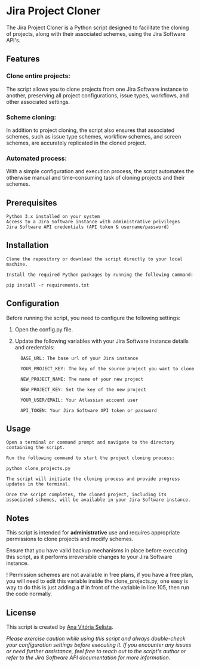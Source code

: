 # **Jira Project Cloner**

The Jira Project Cloner is a Python script designed to facilitate the cloning of projects, along with their associated schemes, using the Jira Software API's.

## Features

### Clone entire projects: 
The script allows you to clone projects from one Jira Software instance to another, preserving all project configurations, issue types, workflows, and other associated settings.

### Scheme cloning: 
In addition to project cloning, the script also ensures that associated schemes, such as issue type schemes, workflow schemes, and screen schemes, are accurately replicated in the cloned project.

### Automated process: 
With a simple configuration and execution process, the script automates the otherwise manual and time-consuming task of cloning projects and their schemes.


## Prerequisites


    Python 3.x installed on your system
    Access to a Jira Software instance with administrative privileges
    Jira Software API credentials (API token & username/password)

## Installation
    
    Clone the repository or download the script directly to your local machine.

    Install the required Python packages by running the following command:

    pip install -r requirements.txt


## Configuration


Before running the script, you need to configure the following settings:

1. Open the config.py file.


2. Update the following variables with your Jira Software instance details and credentials:
        
         BASE_URL: The base url of your Jira instance
         
         YOUR_PROJECT_KEY: The key of the source project you want to clone
         
         NEW_PROJECT_NAME: The name of your new project
         
         NEW_PROJECT_KEY: Set the key of the new project

         YOUR_USER/EMAIL: Your Atlassian account user

         API_TOKEN: Your Jira Software API token or password

## Usage

    Open a terminal or command prompt and navigate to the directory containing the script.

    Run the following command to start the project cloning process:

    python clone_projects.py

    The script will initiate the cloning process and provide progress updates in the terminal.

    Once the script completes, the cloned project, including its associated schemes, will be available in your Jira Software instance.
    

## Notes

This script is intended for **administrative** use and requires appropriate permissions to clone projects and modify schemes.

Ensure that you have valid backup mechanisms in place before executing this script, as it performs irreversible changes to your Jira Software instance.

! Permission schemes are not available in free plans, if you have a free plan, you will need to edit this variable inside the clone_projects.py, one easy is way to do this is just adding a # in front of the variable in line 105, then run the code normally.


## License


This script is created by [Ana Vitória Selista](https://github.com/vitoriaselista).

*Please exercise caution while using this script and always double-check your configuration settings before executing it. If you encounter any issues or need further assistance, feel free to reach out to the script's author or refer to the Jira Software API documentation for more information.*

